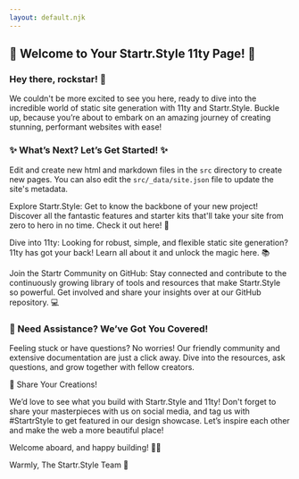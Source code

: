 ```yaml
---
layout: default.njk
---
```

##    🎉 Welcome to Your Startr.Style 11ty Page! 🎉

### Hey there, rockstar! 🌟


We couldn't be more excited to see you here, ready to dive into the incredible world of static site generation with 11ty and Startr.Style. Buckle up, because you’re about to embark on an amazing journey of creating stunning, performant websites with ease!


### ✨ What’s Next? Let’s Get Started! ✨

Edit and create new html and markdown files in the `src` directory to create new pages. You can also edit the `src/_data/site.json` file to update the site's metadata.

Explore Startr.Style: Get to know the backbone of your new project! Discover all the fantastic features and starter kits that'll take your site from zero to hero in no time. Check it out here! 🚀

Dive into 11ty: Looking for robust, simple, and flexible static site generation? 11ty has got your back! Learn all about it and unlock the magic here. 📚

Join the Startr Community on GitHub: Stay connected and contribute to the continuously growing library of tools and resources that make Startr.Style so powerful. Get involved and share your insights over at our GitHub repository. 💻


### 🔧 Need Assistance? We’ve Got You Covered!


Feeling stuck or have questions? No worries! Our friendly community and extensive documentation are just a click away. Dive into the resources, ask questions, and grow together with fellow creators.


📢 Share Your Creations!


We’d love to see what you build with Startr.Style and 11ty! Don't forget to share your masterpieces with us on social media, and tag us with #StartrStyle to get featured in our design showcase. Let’s inspire each other and make the web a more beautiful place!


Welcome aboard, and happy building! 🎨✨


Warmly,
The Startr.Style Team 💖